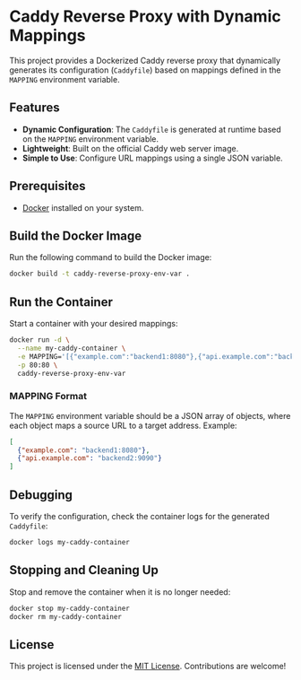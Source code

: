# Caddy Reverse Proxy with Dynamic Mappings

This project provides a Dockerized Caddy reverse proxy that dynamically generates its configuration (`Caddyfile`) based on mappings defined in the `MAPPING` environment variable.

## Features
- **Dynamic Configuration**: The `Caddyfile` is generated at runtime based on the `MAPPING` environment variable.
- **Lightweight**: Built on the official Caddy web server image.
- **Simple to Use**: Configure URL mappings using a single JSON variable.

## Prerequisites
- [Docker](https://www.docker.com/) installed on your system.

## Build the Docker Image
Run the following command to build the Docker image:

```bash
docker build -t caddy-reverse-proxy-env-var .
```

## Run the Container
Start a container with your desired mappings:

```bash
docker run -d \
  --name my-caddy-container \
  -e MAPPING='[{"example.com":"backend1:8080"},{"api.example.com":"backend2:9090"}]' \
  -p 80:80 \
  caddy-reverse-proxy-env-var
```

### MAPPING Format
The `MAPPING` environment variable should be a JSON array of objects, where each object maps a source URL to a target address. Example:

```json
[
  {"example.com": "backend1:8080"},
  {"api.example.com": "backend2:9090"}
]
```

## Debugging
To verify the configuration, check the container logs for the generated `Caddyfile`:

```bash
docker logs my-caddy-container
```

## Stopping and Cleaning Up
Stop and remove the container when it is no longer needed:

```bash
docker stop my-caddy-container
docker rm my-caddy-container
```

## License
This project is licensed under the [MIT License](LICENSE). Contributions are welcome!
